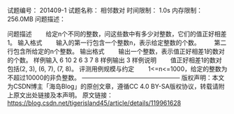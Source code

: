 试题编号： 201409-1
试题名称： 相邻数对
时间限制： 1.0s
内存限制： 256.0MB
问题描述：

问题描述
　　给定n个不同的整数，问这些数中有多少对整数，它们的值正好相差1。
输入格式
　　输入的第一行包含一个整数n，表示给定整数的个数。
　　第二行包含所给定的n个整数。
输出格式
　　输出一个整数，表示值正好相差1的数对的个数。
样例输入
6
10 2 6 3 7 8
样例输出
3
样例说明
　　值正好相差1的数对包括(2, 3), (6, 7), (7, 8)。
评测用例规模与约定
　　1<=n<=1000，给定的整数为不超过10000的非负整数。
————————————————
版权声明：本文为CSDN博主「海岛Blog」的原创文章，遵循CC 4.0 BY-SA版权协议，转载请附上原文出处链接及本声明。
原文链接：https://blog.csdn.net/tigerisland45/article/details/119961628
<!--stackedit_data:
eyJoaXN0b3J5IjpbLTE0Mzg1NDYyNDBdfQ==
-->